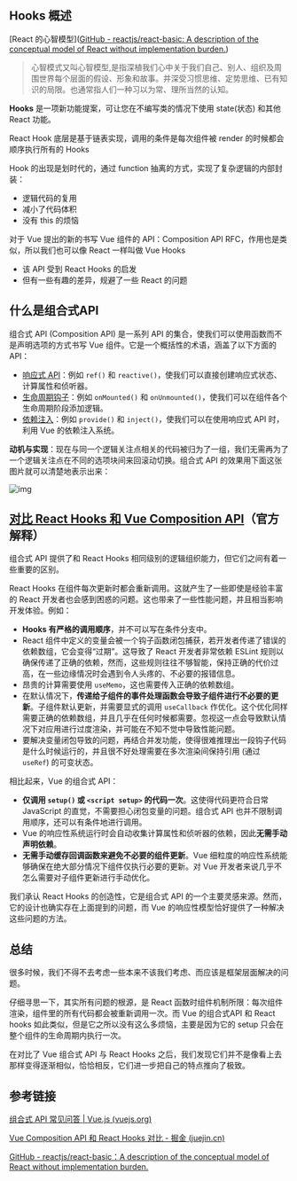 ## Hooks 概述

[React 的心智模型]([GitHub - reactjs/react-basic: A description of the conceptual model of React without implementation burden.](https://github.com/reactjs/react-basic))

> 心智模式又叫心智模型,是指深植我们心中关于我们自己、别人、组织及周围世界每个层面的假设、形象和故事。并深受习惯思维、定势思维、已有知识的局限。也通常指人们一种习以为常、理所当然的认知。

**Hooks** 是一项新功能提案，可让您在不编写类的情况下使用 state(状态) 和其他 React 功能。

React Hook 底层是基于链表实现，调用的条件是每次组件被 render 的时候都会顺序执行所有的 Hooks

Hook 的出现是划时代的，通过 function 抽离的方式，实现了复杂逻辑的内部封装：

- 逻辑代码的复用
- 减小了代码体积
- 没有 this 的烦恼

对于 Vue 提出的新的书写 Vue 组件的 API：Composition API RFC，作用也是类似，所以我们也可以像 React 一样叫做 Vue Hooks

- 该 API 受到 React Hooks 的启发
- 但有一些有趣的差异，规避了一些 React 的问题
## 什么是组合式API

组合式 API (Composition API) 是一系列 API 的集合，使我们可以使用函数而不是声明选项的方式书写 Vue 组件。它是一个概括性的术语，涵盖了以下方面的 API：

- [响应式 API](https://cn.vuejs.org/api/reactivity-core.html)：例如 `ref()` 和 `reactive()`，使我们可以直接创建响应式状态、计算属性和侦听器。
- [生命周期钩子](https://cn.vuejs.org/api/composition-api-lifecycle.html)：例如 `onMounted()` 和 `onUnmounted()`，使我们可以在组件各个生命周期阶段添加逻辑。
- [依赖注入](https://cn.vuejs.org/api/composition-api-dependency-injection.html)：例如 `provide()` 和 `inject()`，使我们可以在使用响应式 API 时，利用 Vue 的依赖注入系统。

**动机与实现**：现在与同一个逻辑关注点相关的代码被归为了一组，我们无需再为了一个逻辑关注点在不同的选项块间来回滚动切换。组合式 API 的效果用下面这张图片就可以清楚地表示出来：

![img](https://user-images.githubusercontent.com/499550/62783026-810e6180-ba89-11e9-8774-e7771c8095d6.png)

## [对比 React Hooks 和 Vue Composition API](https://cn.vuejs.org/guide/extras/composition-api-faq.html#comparison-with-react-hooks)（官方解释）

组合式 API 提供了和 React Hooks 相同级别的逻辑组织能力，但它们之间有着一些重要的区别。

React Hooks 在组件每次更新时都会重新调用。这就产生了一些即使是经验丰富的 React 开发者也会感到困惑的问题。这也带来了一些性能问题，并且相当影响开发体验。例如：

- **Hooks 有严格的调用顺序**，并不可以写在条件分支中。
- React 组件中定义的变量会被一个钩子函数闭包捕获，若开发者传递了错误的依赖数组，它会变得“过期”。这导致了 React 开发者非常依赖 ESLint 规则以确保传递了正确的依赖，然而，这些规则往往不够智能，保持正确的代价过高，在一些边缘情况时会遇到令人头疼的、不必要的报错信息。
- 昂贵的计算需要使用 `useMemo`，这也需要传入正确的依赖数组。
- 在默认情况下，**传递给子组件的事件处理函数会导致子组件进行不必要的更新**。子组件默认更新，并需要显式的调用 `useCallback` 作优化。这个优化同样需要正确的依赖数组，并且几乎在任何时候都需要。忽视这一点会导致默认情况下对应用进行过度渲染，并可能在不知不觉中导致性能问题。
- 要解决变量闭包导致的问题，再结合并发功能，使得很难推理出一段钩子代码是什么时候运行的，并且很不好处理需要在多次渲染间保持引用 (通过 `useRef`) 的可变状态。

相比起来，Vue 的组合式 API：

- **仅调用 `setup()` 或 `<script setup>` 的代码一次**。这使得代码更符合日常 JavaScript 的直觉，不需要担心闭包变量的问题。组合式 API 也并不限制调用顺序，还可以有条件地进行调用。
- Vue 的响应性系统运行时会自动收集计算属性和侦听器的依赖，因此**无需手动声明依赖**。
- **无需手动缓存回调函数来避免不必要的组件更新**。Vue 细粒度的响应性系统能够确保在绝大部分情况下组件仅执行必要的更新。对 Vue 开发者来说几乎不怎么需要对子组件更新进行手动优化。

我们承认 React Hooks 的创造性，它是组合式 API 的一个主要灵感来源。然而，它的设计也确实存在上面提到的问题，而 Vue 的响应性模型恰好提供了一种解决这些问题的方法。

## 总结

很多时候，我们不得不去考虑一些本来不该我们考虑、而应该是框架层面解决的问题。

仔细寻思一下，其实所有问题的根源，是 React 函数时组件机制所限：每次组件渲染，组件里的所有代码都会被重新调用一次。而 Vue 的组合式API 和 React hooks 如此类似，但是它之所以没有这么多烦恼，主要是因为它的 setup 只会在整个组件的生命周期内执行一次。

在对比了 Vue 组合式 API 与 React Hooks 之后，我们发现它们并不是像看上去那样变得逐渐相似，恰恰相反，它们进一步把自己的特点推向了极致。

## 参考链接

[组合式 API 常见问答 | Vue.js (vuejs.org)](https://cn.vuejs.org/guide/extras/composition-api-faq.html)

[Vue Composition API 和 React Hooks 对比 - 掘金 (juejin.cn)](https://juejin.cn/post/6847902223918170126)

[GitHub - reactjs/react-basic：A description of the conceptual model of React without implementation burden.](https://github.com/reactjs/react-basic)
